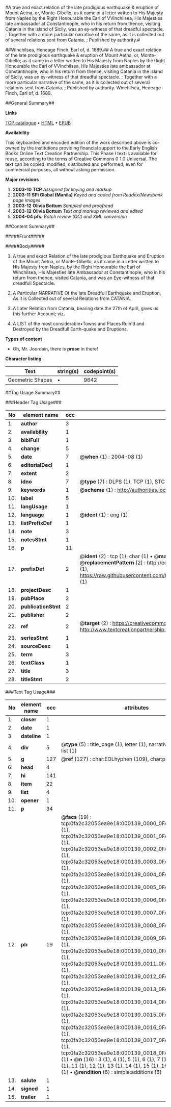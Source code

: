 #A true and exact relation of the late prodigious earthquake & eruption of Mount Aetna, or, Monte-Gibello; as it came in a letter written to His Majesty from Naples by the Right Honourable the Earl of VVinchilsea, His Majesties late ambassador at Constantinople, who in his return from thence, visiting Catania in the island of Sicily, was an ey-witness of that dreadful spectacle. ; Together with a more particular narrative of the same, as it is collected out of several relations sent from Catania. ; Published by authority.#

##Winchilsea, Heneage Finch, Earl of, d. 1689.##
A true and exact relation of the late prodigious earthquake & eruption of Mount Aetna, or, Monte-Gibello; as it came in a letter written to His Majesty from Naples by the Right Honourable the Earl of VVinchilsea, His Majesties late ambassador at Constantinople, who in his return from thence, visiting Catania in the island of Sicily, was an ey-witness of that dreadful spectacle. ; Together with a more particular narrative of the same, as it is collected out of several relations sent from Catania. ; Published by authority.
Winchilsea, Heneage Finch, Earl of, d. 1689.

##General Summary##

**Links**

[TCP catalogue](http://www.ota.ox.ac.uk/tcp/)  • 
[HTML](http://tei.it.ox.ac.uk/tcp/Texts-HTML/free/N00/N00087.html)  • 
[EPUB](http://tei.it.ox.ac.uk/tcp/Texts-EPUB/free/N00/N00087.epub)

**Availability**

This keyboarded and encoded edition of the
	       work described above is co-owned by the institutions
	       providing financial support to the Early English Books
	       Online Text Creation Partnership. This Phase I text is
	       available for reuse, according to the terms of Creative
	       Commons 0 1.0 Universal. The text can be copied,
	       modified, distributed and performed, even for
	       commercial purposes, all without asking permission.

**Major revisions**

1. __2003-10__ __TCP__ *Assigned for keying and markup*
1. __2003-11__ __SPi Global (Manila)__ *Keyed and coded from Readex/Newsbank page images*
1. __2003-12__ __Olivia Bottum__ *Sampled and proofread*
1. __2003-12__ __Olivia Bottum__ *Text and markup reviewed and edited*
1. __2004-04__ __pfs.__ *Batch review (QC) and XML conversion*

##Content Summary##

#####Front#####

#####Body#####

1. A true and exact Relation of the late prodigious Earthquake and Eruption of the Mount Aetna, or Monte-Gibello, as it came in a Letter written to His Majesty from Naples, by the Right Honourable the Earl of Winchilsea, His Majesties late Ambassador at Constantinople, who in his return from thence, visited Catania, and was an Eye-witness of that dreadfull Spectacle.

1. A Particular NARRATIVE Of the late Dreadfull Earthquake and Eruption, As it is Collected out of several Relations from CATANIA.

1. A Later Relation from Catania, bearing date the 27th of April, gives us this further Account; viz.

1. A LIST of the most considerable▪Towns and Places Ruin'd and Destroyed by the Dreadfull Earth-quake and Eruptions.

**Types of content**

  * Oh, Mr. Jourdain, there is **prose** in there!

**Character listing**


|Text|string(s)|codepoint(s)|
|---|---|---|
|Geometric Shapes|▪|9642|

##Tag Usage Summary##

###Header Tag Usage###

|No|element name|occ|attributes|
|---|---|---|---|
|1.|__author__|3||
|2.|__availability__|1||
|3.|__biblFull__|1||
|4.|__change__|5||
|5.|__date__|7| @__when__ (1) : 2004-08 (1)|
|6.|__editorialDecl__|1||
|7.|__extent__|2||
|8.|__idno__|7| @__type__ (7) : DLPS (1), TCP (1), STC (2), NOTIS (1), IMAGE-SET (1), EVANS-CITATION (1)|
|9.|__keywords__|1| @__scheme__ (1) : http://authorities.loc.gov/ (1)|
|10.|__label__|5||
|11.|__langUsage__|1||
|12.|__language__|1| @__ident__ (1) : eng (1)|
|13.|__listPrefixDef__|1||
|14.|__note__|3||
|15.|__notesStmt__|1||
|16.|__p__|11||
|17.|__prefixDef__|2| @__ident__ (2) : tcp (1), char (1)  •  @__matchPattern__ (2) : ([0-9\-]+):([0-9IVX]+) (1), (.+) (1)  •  @__replacementPattern__ (2) : http://eebo.chadwyck.com/downloadtiff?vid=$1&page=$2 (1), https://raw.githubusercontent.com/textcreationpartnership/Texts/master/tcpchars.xml#$1 (1)|
|18.|__projectDesc__|1||
|19.|__pubPlace__|2||
|20.|__publicationStmt__|2||
|21.|__publisher__|2||
|22.|__ref__|2| @__target__ (2) : https://creativecommons.org/publicdomain/zero/1.0/ (1), http://www.textcreationpartnership.org/docs/. (1)|
|23.|__seriesStmt__|1||
|24.|__sourceDesc__|1||
|25.|__term__|3||
|26.|__textClass__|1||
|27.|__title__|3||
|28.|__titleStmt__|2||


###Text Tag Usage###

|No|element name|occ|attributes|
|---|---|---|---|
|1.|__closer__|1||
|2.|__date__|1||
|3.|__dateline__|1||
|4.|__div__|5| @__type__ (5) : title_page (1), letter (1), narrative (1), account (1), list (1)|
|5.|__g__|127| @__ref__ (127) : char:EOLhyphen (109), char:punc (18)|
|6.|__head__|4||
|7.|__hi__|141||
|8.|__item__|22||
|9.|__list__|4||
|10.|__opener__|1||
|11.|__p__|34||
|12.|__pb__|19| @__facs__ (19) : tcp:0fa2c32053ea9e18:000139_0000_0FA26237A2DC4548 (1), tcp:0fa2c32053ea9e18:000139_0001_0FA262364EFE39F0 (1), tcp:0fa2c32053ea9e18:000139_0002_0FA26236DAD18A20 (1), tcp:0fa2c32053ea9e18:000139_0003_0FA262385C6C7188 (1), tcp:0fa2c32053ea9e18:000139_0004_0FA2623988AB5858 (1), tcp:0fa2c32053ea9e18:000139_0005_0FA2623A0DA32660 (1), tcp:0fa2c32053ea9e18:000139_0006_0FA2623DB9019CD8 (1), tcp:0fa2c32053ea9e18:000139_0007_0FA2623E674DE7A8 (1), tcp:0fa2c32053ea9e18:000139_0008_0FA262413217D658 (1), tcp:0fa2c32053ea9e18:000139_0009_0FA26242D019F2C0 (1), tcp:0fa2c32053ea9e18:000139_0010_0FA26242E03D5B60 (1), tcp:0fa2c32053ea9e18:000139_0011_0FA26243C470A090 (1), tcp:0fa2c32053ea9e18:000139_0012_0FA26244745D8868 (1), tcp:0fa2c32053ea9e18:000139_0013_0FA262452A1767E8 (1), tcp:0fa2c32053ea9e18:000139_0014_0FA26245E7C77CA8 (1), tcp:0fa2c32053ea9e18:000139_0015_0FA26246AF5F4DD8 (1), tcp:0fa2c32053ea9e18:000139_0016_0FA262476F313510 (1), tcp:0fa2c32053ea9e18:000139_0017_0FA26248ECEB6B90 (1), tcp:0fa2c32053ea9e18:000139_0018_0FA262499A558038 (1)  •  @__n__ (16) : 3 (1), 4 (1), 5 (1), 6 (1), 7 (1), 8 (1), 9 (1), 10 (1), 11 (1), 12 (1), 13 (1), 14 (1), 15 (1), 16 (1), 17 (1), 18 (1)  •  @__rendition__ (6) : simple:additions (6)|
|13.|__salute__|1||
|14.|__signed__|1||
|15.|__trailer__|1||
